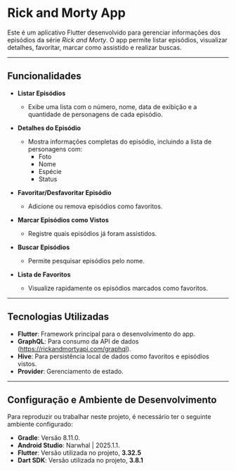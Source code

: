 # Rick and Morty App

Este é um aplicativo Flutter desenvolvido para gerenciar informações dos episódios da série *Rick and Morty*. O app permite listar episódios, visualizar detalhes, favoritar, marcar como assistido e realizar buscas.

---

## Funcionalidades 

- **Listar Episódios**
    - Exibe uma lista com o número, nome, data de exibição e a quantidade de personagens de cada episódio.

- **Detalhes do Episódio**
    - Mostra informações completas do episódio, incluindo a lista de personagens com:
        - Foto
        - Nome
        - Espécie
        - Status

- **Favoritar/Desfavoritar Episódio**
    - Adicione ou remova episódios como favoritos.

- **Marcar Episódios como Vistos**
    - Registre quais episódios já foram assistidos.

- **Buscar Episódios**
    - Permite pesquisar episódios pelo nome.

- **Lista de Favoritos**
    - Visualize rapidamente os episódios marcados como favoritos.

---

## Tecnologias Utilizadas

- **Flutter**: Framework principal para o desenvolvimento do app.
- **GraphQL**: Para consumo da API de dados (https://rickandmortyapi.com/graphql).
- **Hive**: Para persistência local de dados como favoritos e episódios vistos.
- **Provider**: Gerenciamento de estado.

---

## Configuração e Ambiente de Desenvolvimento

Para reproduzir ou trabalhar neste projeto, é necessário ter o seguinte ambiente configurado:

- **Gradle**: Versão 8.11.0.
- **Android Studio**: Narwhal | 2025.1.1.
- **Flutter**: Versão utilizada no projeto, **3.32.5**
- **Dart SDK**: Versão utilizada no projeto, **3.8.1**